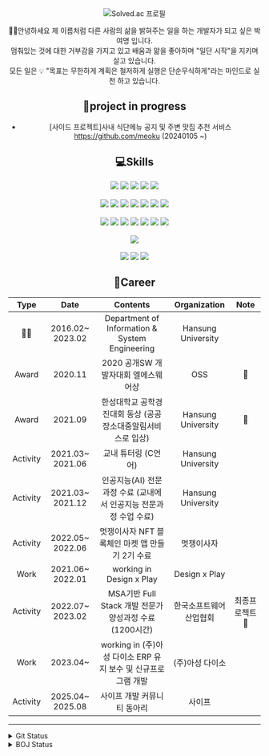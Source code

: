 <div align="center">
  <img src="http://mazassumnida.wtf/api/mini/generate_badge?boj=qkrduaud" alt="Solved.ac 프로필">

🙋‍♂️안녕하세요 제 이름처럼 다른 사람의 삶을 밝혀주는 일을 하는 개발자가 되고 싶은 박여명 입니다.  
멈춰있는 것에 대한 거부감을 가지고 있고 배움과 앎을 좋아하며 "일단 시작"을 지키며 살고 있습니다.  
모든 일은 💡 "목표는 무한하게 계획은 철저하게 실행은 단순무식하게"라는 마인드로 실천 하고 있습니다.

## 🏃project in progress
- [사이드 프로젝트]사내 식단메뉴 공지 및 주변 맛집 추천 서비스 https://github.com/meoku (20240105 ~)
  
## 💻Skills
<img src="https://img.shields.io/badge/Java-0B4EA2?style=flat-square&logo=Java&logoColor=white">
<img src="https://img.shields.io/badge/Spring-6DB33F?style=for-the-badge&logo=Spring&logoColor=black">
<img src="https://img.shields.io/badge/SpringBoot-6DB33F?style=for-the-badge&logo=Spring&logoColor=black">
<img src="https://img.shields.io/badge/Oracle-F80000?style=for-the-badge&logo=Oracle&logoColor=black">
<img src="https://img.shields.io/badge/MySql-4479A1?style=for-the-badge&logo=MySql&logoColor=white">
<br><br>
<img src="https://img.shields.io/badge/HTML5-E34F26?style=for-the-badge&logo=HTML5&logoColor=black">
<img src="https://img.shields.io/badge/CSS3-1572B6?style=for-the-badge&logo=CSS3&logoColor=black">
<img src="https://img.shields.io/badge/JavaScript-F7DF1E?style=for-the-badge&logo=JavaScript&logoColor=black">
<img src="https://img.shields.io/badge/JQuery-0769AD?style=for-the-badge&logo=JQuery&logoColor=black">
<img src="https://img.shields.io/badge/React-61DAFB?style=for-the-badge&logo=React&logoColor=black">  
<img src="https://img.shields.io/badge/Android-3DDC84?style=for-the-badge&logo=Android&logoColor=black">
<img src="https://img.shields.io/badge/Kotlin-7F52FF?style=for-the-badge&logo=Kotlin&logoColor=black">  
<br><br>
<img src="https://img.shields.io/badge/Python-3776AB?style=for-the-badge&logo=Python&logoColor=black">
<img src="https://img.shields.io/badge/Selenium-43B02A?style=for-the-badge&logo=Selenium&logoColor=black">
<img src="https://img.shields.io/badge/OpenCV-5C3EE8?style=for-the-badge&logo=OpenCV&logoColor=black">
<img src="https://img.shields.io/badge/Anaconda-44A833?style=for-the-badge&logo=Anaconda&logoColor=black">  
<img src="https://img.shields.io/badge/TensorFlow-FF6F00?style=for-the-badge&logo=TensorFlow&logoColor=black">
<img src="https://img.shields.io/badge/PyTorch-EE4C2C?style=for-the-badge&logo=PyTorch&logoColor=black">  
<img src="https://img.shields.io/badge/Flask-000000?style=for-the-badge&logo=Flask&logoColor=white">
<br><br>
<img src="https://img.shields.io/badge/Solidity-363636?style=for-the-badge&logo=Solidity&logoColor=black">  
<br><br>
<img src="https://img.shields.io/badge/C-A8B9CC?style=for-the-badge&logo=C&logoColor=black">
<img src="https://img.shields.io/badge/C++-00599C?style=for-the-badge&logo=C++&logoColor=black">
<img src="https://img.shields.io/badge/Unity-black?style=for-the-badge&logo=Unity&logoColor=white">  

## 🧾Career
|   Type   |       Date       |                              Contents                             |    Organization    | Note |
|:--------:|:----------------:|:-----------------------------------------------------------------:|:------------------:|:----:|
|    👨‍🎓    | 2016.02~ 2023.02 |           Department of Information & System Engineering          | Hansung University |      |
|   Award  |      2020.11     |                2020 공개SW 개발자대회 엘에스웨어상                    |         OSS        |    🥉  |
|   Award  |      2021.09     |    한성대학교 공학경진대회 동상 (공공장소대중알림서비스로 입상)   | Hansung University |   🥉   |
| Activity | 2021.03~ 2021.06 |                        교내 튜터링 (C언어)                        | Hansung University |      |
| Activity | 2021.03~ 2021.12 | 인공지능(AI) 전문과정 수료 (교내에서 인공지능 전문과정 수업 수료) | Hansung University |      |
| Activity | 2022.05~ 2022.06 |          멋쟁이사자 NFT 블록체인 마켓 앱 만들기 2기 수료          |     멋쟁이사자     |      |
|   Work   | 2021.06~ 2022.01 |                     working in Design x Play                      |    Design x Play   |      |
| Activity | 2022.07~ 2023.02 |           MSA기반 Full Stack 개발 전문가 양성과정 수료(1200시간)          |    한국소프트웨어산업협회   |   최종프로젝트🥉   |
|   Work   | 2023.04~         |           working in (주)아성 다이소  ERP 유지 보수 및 신규프로그램 개발          |    (주)아성 다이소   |      |
| Activity | 2025.04~ 2025.08 |           사이프 개발 커뮤니티 동아리                              |    사이프   |      |

</div>

---

<details>
  <summary>Git Status</summary>
  <img src="https://github-readme-stats.vercel.app/api?username=parkyeomyeong&layout=compact&theme=tokyonight" alt="GitHub Stats">

  <a href="https://github.com/metleeha">
    <img src="https://github-readme-stats.vercel.app/api/top-langs/?username=parkyeomyeong&layout=compact&theme=dracula" alt="Top Languages">
  </a>
</details>
<details>
  <summary>BOJ Status</summary>
  <a href="https://solved.ac/qkrduaud">
    <img src="http://mazassumnida.wtf/api/v2/generate_badge?boj=qkrduaud" alt="Solved.ac 프로필">
  </a>
</details>

